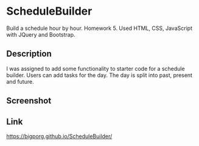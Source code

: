 # ScheduleBuilder
Build a schedule hour by hour. Homework 5.
Used HTML, CSS, JavaScript with JQuery and Bootstrap.

## Description
I was assigned to add some functionality to starter code for a schedule builder. Users can add tasks for the day. The day is split into past, present and future.

## Screenshot


## Link
https://bigporg.github.io/ScheduleBuilder/

